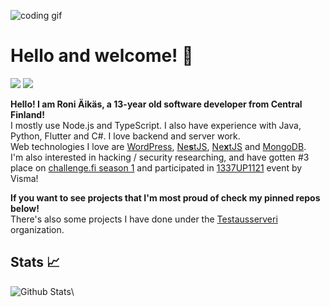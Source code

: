 <!-- (C) ∷𝙹リ╎ ᔑ╎ꖌᔑᓭ -->
![coding gif](https://c.tenor.com/GfSX-u7VGM4AAAAM/coding.gif)
<!-- ∴ᒷꖎᓵ𝙹ᒲᒷ ℸ ̣ 𝙹 ᒲ|| ⊣╎ℸ ̣ ⍑⚍ʖ !¡∷𝙹⎓╎ꖎᒷ -->

# Hello and welcome! 👋
[![](https://img.shields.io/badge/Discord-Raikas%230178-blue?style=flat-square&logo=discord)](https://discord.gg/H8RJDmmb3R)
[![](https://img.shields.io/badge/Twitter-raikasdev-lightblue?style=flat-square&logo=twitter)](https://twitter.com/raikasdev)

**Hello! I am Roni Äikäs, a 13-year old software developer from Central Finland!** \
I mostly use Node.js and TypeScript. I also have experience with Java, Python, Flutter and C#. I love backend and server work. \
Web technologies I love are [WordPress](https://wordpress.org), [Ne**s**tJS](https://nestjs.com), [Ne**x**tJS](https://nextjs.com) and [MongoDB](https://mongodb.com). \
I'm also interested in hacking / security researching, and have gotten #3 place on [challenge.fi season 1](https://challenge.fi) and participated in [1337UP1121](https://1337.intigriti.io) event by Visma!

**If you want to see projects that I'm most proud of check my pinned repos below!** \
There's also some projects I have done under the [Testausserveri](https://github.com/Testausserveri) organization.

## Stats 📈
![Github Stats](https://github-readme-stats.vercel.app/api?username=raikasdev&hide_title=true&show_icons=true&theme=radical)\

